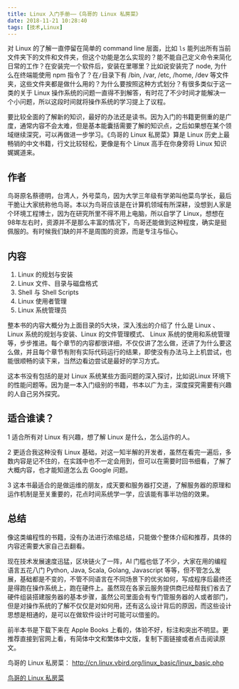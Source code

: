 ```yaml
---
title: Linux 入门手册——《鸟哥的 Linux 私房菜》
date: 2018-11-21 10:28:40
tags: [技术,Linux]
---
```

对 Linux 的了解一直停留在简单的 command line 层面，比如 `ls` 能列出所有当前文件夹下的文件和文件夹，但这个功能是怎么实现的？能不能自己定义命令来简化日常的工作？在安装完一个软件后，安装在里哪里？比如说安装完了 node, 为什么在终端能使用 npm 指令了？在`/`目录下有 /bin, /var, /etc, /home, /dev 等文件夹，这些文件夹都是做什么用的？为什么要按照这种方式划分？有很多类似于这一类的关于 Linux 操作系统的问题一直得不到解答，有时花了不少时间才能解决一个小问题，所以这段时间就将操作系统的学习提上了议程。

<!-- more -->

要比较全面的了解新的知识，最好的办法还是读书。因为入门的书籍更侧重的是广度，通常内容不会太难，但是基本能囊括需要了解的知识点，之后如果想在某个领域继续深究，可以再做进一步学习。《鸟哥的 Linux 私房菜》算是 Linux 历史上最畅销的中文书籍，行文比较轻松，更像是有个 Linux 高手在你身旁将 Linux 知识娓娓道来。

## 作者

鸟哥原名蔡德明，台湾人，外号菜鸟，因为大学三年级有学弟叫他菜鸟学长，最后干脆让大家统称他鸟哥。本以为鸟哥应该是在计算机领域有所深耕，没想到人家是个环境工程博士，因为在研究所里不得不用上电脑，所以自学了 Linux，想想在98年左右时，资源并不是那么丰富的情况下，鸟哥还能做到这种程度，确实是挺佩服的。有时候我们缺的并不是周围的资源，而是专注与恒心。

## 内容

>>
1. Linux 的规划与安装
2. Linux 文件、目录与磁盘格式
3. Shell 与 Shell Scripts
4. Linux 使用者管理
5. Linux 系统管理员

整本书的内容大概分为上面目录的5大块，深入浅出的介绍了 什么是 Linux 、 Linux 系统的规划与安装、Linux 的文件管理模式、 Linux 系统的使用和系统管理等，步步推进。每个章节的内容都很详细，不仅仅讲了怎么做，还讲了为什么要这么做，并且每个章节有附有实际代码运行的结果，即使没有办法马上上机尝试，也能很顺畅的读下来，当然边看边尝试是最好的学习方式。

这本书没有包括的是对 Linux 系统某些方面问题的深入探讨，比如说Linux 环境下的性能问题等。因为是一本入门级别的书籍，书本以广为主，深度探究需要有兴趣的人自己另外探究。

## 适合谁读？

1 适合所有对 Linux 有兴趣，想了解 Linux 是什么，怎么运作的人。

2 更适合我这种没有 Linux 基础，对这一知半解的开发者，虽然在看完一遍后，多数内容是记不住的，在实践中也不一定会用到，但可以在需要时回书细看，了解了大概内容，也才能知道怎么去 Google 问题。

3 这本书最适合的是做运维的朋友，成天要和服务器打交道，了解服务器的原理和运作机制是至关重要的，花点时间系统学一学，应该能有事半功倍的效果。

## 总结

像这类编程性的书籍，没有办法进行浓缩总结，只能做个整体介绍和推荐，具体的内容还需要大家自己去翻看。

现在技术发展速度迅猛，区块链火了一阵，AI 门槛也低了不少，大家在用的编程语言五花八门 Python, Java, Scala, Golang, Javascript 等等，但不管怎么发展，基础都是不变的，不管不同语言在不同场景下的优劣如何，写成程序后最终还是得跑在操作系统上，跑在硬件上。虽然现在各家云服务提供商已经帮我们省去了硬件组装搭建服务器的基本步骤，虽然公司里面会有专门管服务器的人或者部门，但是对操作系统的了解不仅仅是对如何用，还有这么设计背后的原因，而这些设计思想是相通的，是可以在做软件设计时可能可以借鉴的。

前半本书是下载下来在 Apple Books 上看的，体验不好，标注和突出不明显。更推荐直接到官网上看，有简体中文和繁体中文版，复制下面链接或者点击阅读原文。

鸟哥的 Linux 私房菜： http://cn.linux.vbird.org/linux_basic/linux_basic.php

[鸟哥的 Linux 私房菜](http://cn.linux.vbird.org/linux_basic/linux_basic.php)
